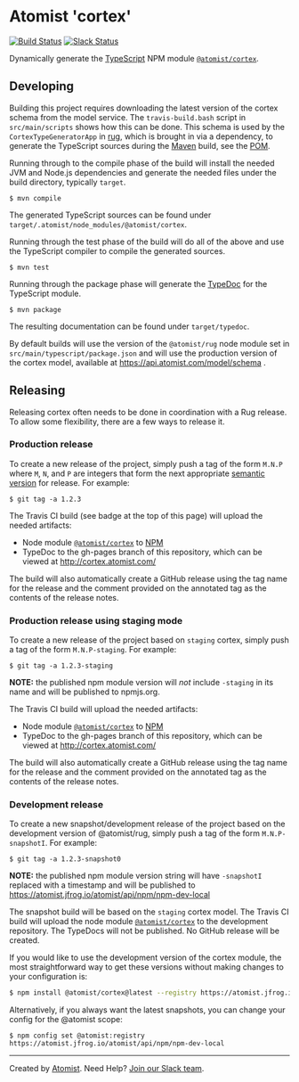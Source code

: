 # Atomist 'cortex'

[![Build Status](https://travis-ci.org/atomist/cortex.svg?branch=master)](https://travis-ci.org/atomist/cortex)
[![Slack Status](https://join.atomist.com/badge.svg)](https://join.atomist.com)

Dynamically generate the [TypeScript][typescript] NPM
module [`@atomist/cortex`][cortex-npm].

[cortex-npm]: https://www.npmjs.com/package/@atomist/cortex
[typescript]: https://www.typescriptlang.org/

## Developing

Building this project requires downloading the latest version of the
cortex schema from the model service.  The `travis-build.bash` script
in `src/main/scripts` shows how this can be done.  This schema is used
by the `CortexTypeGeneratorApp` in [rug][], which is brought in via a
dependency, to generate the TypeScript sources during
the [Maven][maven] build, see the [POM][pom].

Running through to the compile phase of the build will install the
needed JVM and Node.js dependencies and generate the needed files
under the build directory, typically `target`.

```
$ mvn compile
```

The generated TypeScript sources can be found under
`target/.atomist/node_modules/@atomist/cortex`.

[travis-yml]: .travis.yml
[rug]: https://github.com/atomist/rug
[maven]: https://maven.apache.org/
[pom]: pom.xml

Running through the test phase of the build will do all of the above
and use the TypeScript compiler to compile the generated sources.

```
$ mvn test
```

Running through the package phase will generate the [TypeDoc][typedoc]
for the TypeScript module.

```
$ mvn package
```

The resulting documentation can be found under `target/typedoc`.

[typedoc]: http://typedoc.org/

By default builds will use the version of the `@atomist/rug` node
module set in `src/main/typescript/package.json` and will use the
production version of the cortex model, available at
https://api.atomist.com/model/schema .

## Releasing

Releasing cortex often needs to be done in coordination with a Rug
release.  To allow some flexibility, there are a few ways to release
it.

### Production release

To create a new release of the project, simply push a tag of the form
`M.N.P` where `M`, `N`, and `P` are integers that form the next
appropriate [semantic version][semver] for release.  For example:

[semver]: http://semver.org

```
$ git tag -a 1.2.3
```

The Travis CI build (see badge at the top of this page) will upload
the needed artifacts:

-   Node module [`@atomist/cortex`][cortex-npm] to [NPM][npm]
-   TypeDoc to the gh-pages branch of this repository, which can be
    viewed at http://cortex.atomist.com/

The build will also automatically create a GitHub release using the
tag name for the release and the comment provided on the annotated tag
as the contents of the release notes.

[npm]: https://www.npmjs.com/

### Production release using staging mode

To create a new release of the project based on `staging` cortex,
simply push a tag of the form `M.N.P-staging`.  For example:

```
$ git tag -a 1.2.3-staging
```

**NOTE:** the published npm module version will _not_ include
`-staging` in its name and will be published to npmjs.org.

The Travis CI build will upload the needed artifacts:

-   Node module [`@atomist/cortex`][cortex-npm] to [NPM][npm]
-   TypeDoc to the gh-pages branch of this repository, which can be
    viewed at http://cortex.atomist.com/

The build will also automatically create a GitHub release using the
tag name for the release and the comment provided on the annotated tag
as the contents of the release notes.

### Development release

To create a new snapshot/development release of the project based on
the development version of @atomist/rug, simply push a tag of the form
`M.N.P-snapshotI`.  For example:

```
$ git tag -a 1.2.3-snapshot0
```

**NOTE:** the published npm module version string will have
`-snapshotI` replaced with a timestamp and will be published to
https://atomist.jfrog.io/atomist/api/npm/npm-dev-local

The snapshot build will be based on the `staging` cortex model.  The
Travis CI build will upload the node
module [`@atomist/cortex`][cortex-npm] to the development repository.
The TypeDocs will not be published.  No GitHub release will be
created.

If you would like to use the development version of the cortex module,
the most straightforward way to get these versions without making
changes to your configuration is:

```bash
$ npm install @atomist/cortex@latest --registry https://atomist.jfrog.io/atomist/api/npm/npm-dev-local
```

Alternatively, if you always want the latest snapshots, you can change
your config for the @atomist scope:

```
$ npm config set @atomist:registry https://atomist.jfrog.io/atomist/api/npm/npm-dev-local
```

---
Created by [Atomist][atomist].
Need Help?  [Join our Slack team][slack].

[atomist]: https://www.atomist.com/
[slack]: https://join.atomist.com/
